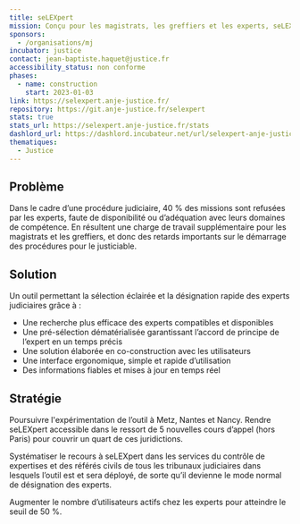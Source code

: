 ```yaml
---
title: seLEXpert
mission: Conçu pour les magistrats, les greffiers et les experts, seLEXpert permet une meilleure gestion des procédures grâce à la pré-sélection et la désignation dématérialisées du bon expert, en un temps limité.
sponsors:
  - /organisations/mj
incubator: justice
contact: jean-baptiste.haquet@justice.fr
accessibility_status: non conforme
phases:
  - name: construction
    start: 2023-01-03
link: https://selexpert.anje-justice.fr/
repository: https://git.anje-justice.fr/selexpert
stats: true
stats_url: https://selexpert.anje-justice.fr/stats
dashlord_url: https://dashlord.incubateur.net/url/selexpert-anje-justice-fr/
thematiques:
  - Justice
---
```

## Problème

Dans le cadre d’une procédure judiciaire, 40 % des missions sont refusées par les experts, faute de disponibilité ou d’adéquation avec leurs domaines de compétence. En résultent une charge de travail supplémentaire pour les magistrats et les greffiers, et donc des retards importants sur le démarrage des procédures pour le justiciable.

## Solution

Un outil permettant la sélection éclairée et la désignation rapide des experts judiciaires grâce à :
- Une recherche plus efficace des experts compatibles et disponibles
- Une pré-sélection dématérialisée garantissant l’accord de principe de l’expert en un temps précis
- Une solution élaborée en co-construction avec les utilisateurs
- Une interface ergonomique, simple et rapide d’utilisation
- Des informations fiables et mises à jour en temps réel

## Stratégie

Poursuivre l'expérimentation de l’outil à Metz, Nantes et Nancy. Rendre seLEXpert accessible dans le ressort de 5 nouvelles cours d’appel (hors Paris) pour couvrir un quart de ces juridictions.

Systématiser le recours à seLEXpert dans les services du contrôle de expertises et des référés civils de tous les tribunaux judiciaires dans lesquels l’outil est et sera déployé, de sorte qu’il devienne le mode normal de désignation des experts.

Augmenter le nombre d’utilisateurs actifs chez les experts pour atteindre le seuil de 50 %.
